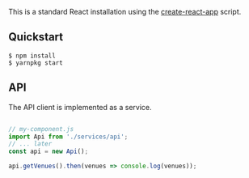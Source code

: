 This is a standard React installation using the [create-react-app](https://github.com/facebookincubator/create-react-app)
script.

## Quickstart

```
$ npm install
$ yarnpkg start
```

## API

The API client is implemented as a service.

```javascript

// my-component.js
import Api from './services/api';
// ... later
const api = new Api();

api.getVenues().then(venues => console.log(venues));
```
